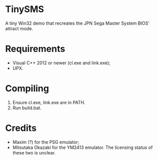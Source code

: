 # TinySMS
A tiny Win32 demo that recreates the JPN Sega Master System BIOS' attract mode.

# Requirements
* Visual C++ 2012 or newer (cl.exe and link.exe);
* UPX.

# Compiling
1. Ensure cl.exe, link.exe are in PATH.
2. Run build.bat.

# Credits
* Maxim (?) for the PSG emulator;
* Mitsutaka Okazaki for the YM2413 emulator.
The licensing status of these two is unclear.
